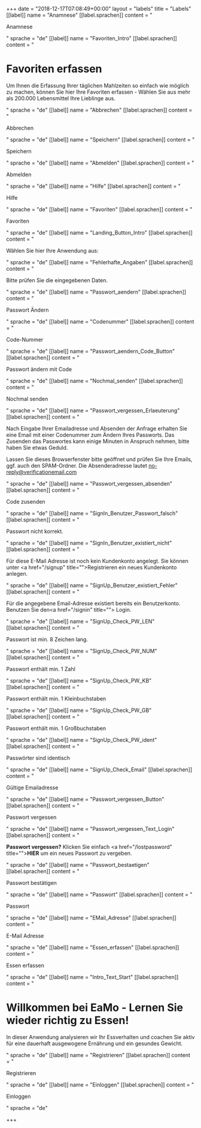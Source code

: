 +++
date = "2018-12-17T07:08:49+00:00"
layout = "labels"
title = "Labels"
[[label]]
name = "Anamnese"
[[label.sprachen]]
content = "<p>Anamnese</p>"
sprache = "de"
[[label]]
name = "Favoriten_Intro"
[[label.sprachen]]
content = "<h1>Favoriten erfassen</h1><p>Um Ihnen die Erfassung Ihrer täglichen Mahlzeiten so einfach wie möglich zu machen, können Sie hier Ihre Favoriten erfassen - Wählen Sie aus mehr als 200.000 Lebensmittel Ihre Lieblinge aus.</p>"
sprache = "de"
[[label]]
name = "Abbrechen"
[[label.sprachen]]
content = "<p>Abbrechen</p>"
sprache = "de"
[[label]]
name = "Speichern"
[[label.sprachen]]
content = "<p>Speichern</p>"
sprache = "de"
[[label]]
name = "Abmelden"
[[label.sprachen]]
content = "<p>Abmelden</p>"
sprache = "de"
[[label]]
name = "Hilfe"
[[label.sprachen]]
content = "<p>Hilfe</p>"
sprache = "de"
[[label]]
name = "Favoriten"
[[label.sprachen]]
content = "<p>Favoriten</p>"
sprache = "de"
[[label]]
name = "Landing_Button_Intro"
[[label.sprachen]]
content = "<p>Wählen Sie hier Ihre Anwendung aus:</p>"
sprache = "de"
[[label]]
name = "Fehlerhafte_Angaben"
[[label.sprachen]]
content = "<p>Bitte prüfen Sie die eingegebenen Daten.</p>"
sprache = "de"
[[label]]
name = "Passwort_aendern"
[[label.sprachen]]
content = "<p>Passwort Ändern</p>"
sprache = "de"
[[label]]
name = "Codenummer"
[[label.sprachen]]
content = "<p>Code-Nummer</p>"
sprache = "de"
[[label]]
name = "Passwort_aendern_Code_Button"
[[label.sprachen]]
content = "<p>Passwort ändern mit Code</p>"
sprache = "de"
[[label]]
name = "Nochmal_senden"
[[label.sprachen]]
content = "<p>Nochmal senden</p>"
sprache = "de"
[[label]]
name = "Passwort_vergessen_Erlaeuterung"
[[label.sprachen]]
content = "<p>Nach Eingabe Ihrer Emailadresse und Absenden der Anfrage erhalten Sie eine Email mit einer Codenummer zum Ändern Ihres Passworts. Das Zusenden das Passwortes kann einige Minuten in Anspruch nehmen, bitte haben Sie etwas Geduld.</p><p>Lassen Sie dieses Browserfenster bitte geöffnet und prüfen Sie Ihre Emails, ggf. auch den SPAM-Ordner. Die Absenderadresse lautet no-reply@verificationemail.com</p>"
sprache = "de"
[[label]]
name = "Passwort_vergessen_absenden"
[[label.sprachen]]
content = "<p>Code zusenden</p>"
sprache = "de"
[[label]]
name = "SignIn_Benutzer_Passwort_falsch"
[[label.sprachen]]
content = "<p>Passwort nicht korrekt.</p>"
sprache = "de"
[[label]]
name = "SignIn_Benutzer_existiert_nicht"
[[label.sprachen]]
content = "<p>Für diese E-Mail Adresse ist noch kein Kundenkonto angelegt. Sie können unter <a href=\"/signup\" title=\"\">Registrieren</a> ein neues Kundenkonto anlegen.</p>"
sprache = "de"
[[label]]
name = "SignUp_Benutzer_existiert_Fehler"
[[label.sprachen]]
content = "<p>Für die angegebene Email-Adresse existiert bereits ein Benutzerkonto. Benutzen Sie den<a href=\"/signin\" title=\"\"> Login.</a></p>"
sprache = "de"
[[label]]
name = "SignUp_Check_PW_LEN"
[[label.sprachen]]
content = "<p>Passwort ist min. 8 Zeichen lang.</p>"
sprache = "de"
[[label]]
name = "SignUp_Check_PW_NUM"
[[label.sprachen]]
content = "<p>Passwort enthält min. 1 Zahl</p>"
sprache = "de"
[[label]]
name = "SignUp_Check_PW_KB"
[[label.sprachen]]
content = "<p>Passwort enthält min. 1 Kleinbuchstaben</p>"
sprache = "de"
[[label]]
name = "SignUp_Check_PW_GB"
[[label.sprachen]]
content = "<p>Passwort enthält min. 1 Großbuchstaben</p>"
sprache = "de"
[[label]]
name = "SignUp_Check_PW_ident"
[[label.sprachen]]
content = "<p>Passwörter sind identisch</p>"
sprache = "de"
[[label]]
name = "SignUp_Check_Email"
[[label.sprachen]]
content = "<p>Gültige Emailadresse</p>"
sprache = "de"
[[label]]
name = "Passwort_vergessen_Button"
[[label.sprachen]]
content = "<p>Passwort vergessen</p>"
sprache = "de"
[[label]]
name = "Passwort_vergessen_Text_Login"
[[label.sprachen]]
content = "<p><strong>Passwort vergessen?</strong> Klicken Sie einfach <a href=\"/lostpassword\" title=\"\"><strong>HIER</strong></a> um ein neues Passwort zu vergeben.</p>"
sprache = "de"
[[label]]
name = "Passwort_bestaetigen"
[[label.sprachen]]
content = "<p>Passwort bestätigen</p>"
sprache = "de"
[[label]]
name = "Passwort"
[[label.sprachen]]
content = "<p>Passwort</p>"
sprache = "de"
[[label]]
name = "EMail_Adresse"
[[label.sprachen]]
content = "<p>E-Mail Adresse</p>"
sprache = "de"
[[label]]
name = "Essen_erfassen"
[[label.sprachen]]
content = "<p>Essen erfassen</p>"
sprache = "de"
[[label]]
name = "Intro_Text_Start"
[[label.sprachen]]
content = "<h1>Willkommen bei EaMo - Lernen Sie wieder richtig zu Essen!</h1><p>In dieser Anwendung analysieren wir Ihr Essverhalten und coachen Sie aktiv für eine dauerhaft ausgewogene Ernährung und ein gesundes Gewicht.</p>"
sprache = "de"
[[label]]
name = "Registrieren"
[[label.sprachen]]
content = "<p>Registrieren</p>"
sprache = "de"
[[label]]
name = "Einloggen"
[[label.sprachen]]
content = "<p>Einloggen</p>"
sprache = "de"

+++
